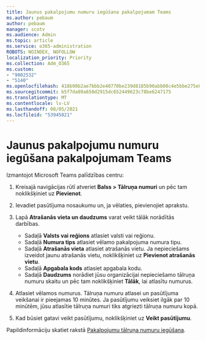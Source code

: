 ```yaml
---
title: Jaunus pakalpojumu numuru iegūšana pakalpojumam Teams
ms.author: pebaum
author: pebaum
manager: scotv
ms.audience: Admin
ms.topic: article
ms.service: o365-administration
ROBOTS: NOINDEX, NOFOLLOW
localization_priority: Priority
ms.collection: Adm_O365
ms.custom:
- "9002532"
- "5140"
ms.openlocfilehash: 418b90b2ae7bbb2e40770be239d8185b90abb08c4e5bbe275e80f64966e97413
ms.sourcegitcommit: b5f7da89a650d2915dc652449623c78be6247175
ms.translationtype: MT
ms.contentlocale: lv-LV
ms.lasthandoff: 08/05/2021
ms.locfileid: "53945821"
---
```

# <a name="get-new-service-numbers-for-teams"></a>Jaunus pakalpojumu numuru iegūšana pakalpojumam Teams

Izmantojot Microsoft Teams palīdzības centru:

1. Kreisajā navigācijas rūtī atveriet **Balss > Tālruņa numuri** un pēc tam noklikšķiniet uz **Pievienot**.
2. Ievadiet pasūtījuma nosaukumu un, ja vēlaties, pievienojiet aprakstu.
3. Lapā **Atrašanās vieta un daudzums** varat veikt tālāk norādītās darbības.

    - Sadaļā **Valsts vai reģions** atlasiet valsti vai reģionu.
    - Sadaļā **Numura tips** atlasiet vēlamo pakalpojuma numura tipu.
    - Sadaļā **Atrašanās vieta** atlasiet atrašanās vietu. Ja nepieciešams izveidot jaunu atrašanās vietu, noklikšķiniet uz **Pievienot atrašanās vietu**.
    - Sadaļā **Apgabala kods** atlasiet apgabala kodu.
    - Sadaļā **Daudzums** norādiet jūsu organizācijai nepieciešamo tālruņa numuru skaitu un pēc tam noklikšķiniet **Tālāk**, lai atlasītu numurus.
    
4. Atlasiet vēlamos numurus. Tālruņa numuru atlasei un pasūtījuma veikšanai ir pieejamas 10 minūtes. Ja pasūtījumu veiksiet ilgāk par 10 minūtēm, jūsu atlasītie tālruņa numuri tiks atgriezti tālruņa numuru kopā.
5. Kad būsiet gatavi veikt pasūtījumu, noklikšķiniet uz **Veikt pasūtījumu**.

Papildinformāciju skatiet rakstā [Pakalpojumu tālruņa numuru iegūšana](https://docs.microsoft.com/microsoftteams/getting-service-phone-numbers).
